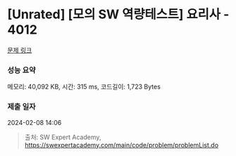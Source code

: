 # [Unrated] [모의 SW 역량테스트] 요리사 - 4012 

[문제 링크](https://swexpertacademy.com/main/code/problem/problemDetail.do?contestProbId=AWIeUtVakTMDFAVH) 

### 성능 요약

메모리: 40,092 KB, 시간: 315 ms, 코드길이: 1,723 Bytes

### 제출 일자

2024-02-08 14:06



> 출처: SW Expert Academy, https://swexpertacademy.com/main/code/problem/problemList.do